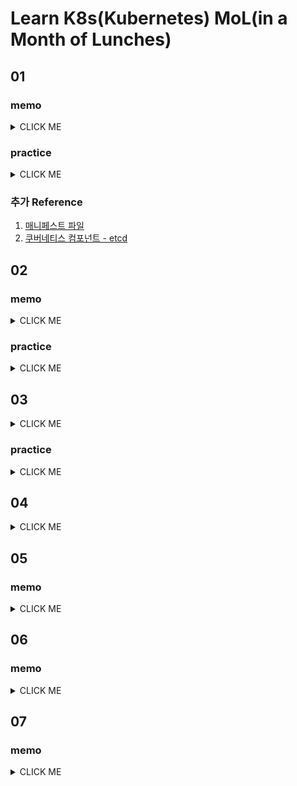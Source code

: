 # Learn K8s(Kubernetes) MoL(in a Month of Lunches)

## 01

### memo
<details><summary>CLICK ME</summary>
<p>


Kuberntes는 컨테이너를 실행하기 위한 플랫폼으로 컨테이너화(containzred)된 애플리케이션을 위해 아래와 같은 기능을 제공한다.
* 컨테이너화된 애플리케이션의 실행
* 순차적 업데이트
* 서비스 레벨 유지 
* 수요에 따른 스케일 확장
<br><br>

Kubernetes에는 두개의 핵심 개념이 있다.
1. 애플리케이션 정의를 위한 `API`
2. 애플리케이션 실행을 위한 `클러스터`
<br><br>

YAML 파일에 앱을 정의하고 Kubernetes에 전달함으로써, Kubernetes는 YAML 파일에 정의된 항목을 수행한다. 
* 사용자는 애플리케이션의 구조를 정의하는 역할
* 정의된 애플리케이션의 실행 및 관리는 Kuberntes의 역할
* YAML 파일을 애플리케이션을 제공하는 모든 컴포넌트의 목록을 담고있는 의미에서 애플리케이션 `매니페스트(manifest)`라고도 부름
  > 매니페스트 파일(manifest file)은 컴퓨팅에서 집합의 일부 또는 논리정연한 단위인 파일들의 그룹을 위한 메타데이터를 포함하는 파일이다. - wikipedia (1)

<br>

Kubernetes 클러스터에는 분산데이터베이스가 있다.
* 애플리케이션에 대한 설정 파일과 API 키 그리고 연결 자격 증명과 같은 데이터를 저장
* Kubernets 클러스터 데이터는 etcd라는 일관적이고 고가용성을 갖는 key-value 저장소를 사용 (2)
<br><br>


</p>
</details>

### practice
<details><summary>CLICK ME</summary>
<p>
  
  
실습을 위한 Kubernetes 구성이 필요한데, macOS 기준으로 [Docker Desktop](https://hub.docker.com/editions/community/docker-ce-desktop-mac) 설치 후 Dashboard에서 kubernetes를 활성화할 수 있다. 

```shell
$ kubectl get nodes
NAME             STATUS   ROLES    AGE   VERSION
docker-desktop   Ready    master   13d   v1.19.3
```


</p>
</details>

### 추가 Reference
1. [매니페스트 파일](https://ko.wikipedia.org/wiki/%EB%A7%A4%EB%8B%88%ED%8E%98%EC%8A%A4%ED%8A%B8_%ED%8C%8C%EC%9D%BC)
2. [쿠버네티스 컴포넌트 - etcd](https://kubernetes.io/ko/docs/concepts/overview/components/#etcd)

## 02

### memo
<details><summary>CLICK ME</summary>
<p>
  
  
Kubernetes는 컨테이너를 클러스터의 단일 노드에서 실행되는 컴퓨팅 단위인 Pod로 래핑한다. 
* Pod에는 Kubernetes에서 관리하는 가상 IP 주소를 할당
* Pod는 단일 컨테이너 또는 다수의 컨테이너 실행이 가능
* Kubernetes는 컨테이너를 직접 실행하지 않고, 노드에 설치된 도커와 같은 컨테이너 런타임에 위임
  * Pod의 컨테이너 ID는 컨테이너를 실행하는 다른 시스템에 대한 참조 
  * CRI(Container Runtime Interface)라는 API를 이용

Controller는 다른 리소스를 관리하는 Kubernetes의 리소스다. 
* Kubernetes API와 함께 시스템의 현재 상태를 관찰하여 리소스 상태에 따라 필요한 부분을 변경
* 다양한 Controller가 있으며, Pod 관리를 위한 주요 컨트롤러로 `Deployment`가 존재
* Controller는 라벨 선택기(label selector)를 사용하여 관리하는 리소스를 식별
  * 라벨을 활용한 리소스 식별
* Controller를 통해 Pod가 할당되는 경우, Controller 부터 리소스 해제
  * Controller는 Pod를 관리하는 주체로, 관리 중인 Pod가 삭제되면 다시 복구

애플리케이션 매니페스트는 JSON 또는 YAML로 작성할 수 있다.
* 선언적으로 작성되어 Kubernets에 원하는 최종 결과를 알리고, 이를 위해 수행해야 할 작업을 결정
* 애플리케이션에 대한 복제본 수, 적용해야하는 자원 제한, 정상 구동 여부, 애플리케이션의 설정 및 데이터를 저장하는 위치등을 지정 가능
  ```yaml
  # Kubernetes API의 버전과 리소스 유형을 지정
  apiVersion: v1
  kind: Pod

  # 리소스에 대한 메타데이터에는 이름(필수) 및 라벨(선택 사항)을 지정 
  metadata:
    name: hello-kiamol-3

  # 스펙은 리소스에 대한 실제 스펙으로, Pod의 경우 최소한 컨테이너 이름 및 이미지와 함께 실행할 컨테이너를 지정 
  spec:
    containers:
      - name: web
        image: kiamol/ch02-hello-kiamol
  ```

</p>
</details>

### practice
<details><summary>CLICK ME</summary>
<p>
  
#### Pod 생성
```shell
$ kubectl run ${POD_NAME} --image=${IMAGE} ${OPTIONS}
```

#### Pod 조회 및 접근
```shell
$ kubectl get pods
$ kubectl get pod ${POD_NAME}
$ kubectl describe pod ${POD_NAME}

# Pod 접속
$ kubectl exec -it ${POD_NAME} -- sh

# Pod 로그 확인
$ kubectl logs ${POD_NAME}
```

#### Pod 삭제
```
$ kubectl delete pod ${POD_NAME}
$ kubectl delete pods --all
```

</p>
</details>

## 03
<details><summary>CLICK ME</summary>
<p>


Kubernetes는 Pod에 가상 환경의 IP 주소를 할당한다.
* Pod는 해당 IP 주소를 통해 Pod 간의 통신을 수행
* Pod의 IP는 Kubernetes API를 통해 검색

Kubernetes는 IP 주소에 서비스 이름을 매핑하기 위해 DNS 서버를 내장한다.
* 서비스에는 자체 IP 주소가 있으며, 사용자가 해당 주소로 요청하면, Kubernetes는 Pod의 실제 IP 주소로 라우팅
* 서비스와 Pod간의 링크는 Deployment와 Pod간의 링크와 같이 레이블 선택기로 설정

Kubernetes의 기본 서비스 타입은 ClusterIP로 구성된다.
* 모든 노드의 Pod가 액세스 할 수 있는 클러스터 전체 IP 주소를 생성
* IP 주소는 클러스터 내에서만 작동하며, Pod간 통신에 활용

LoadBalancer 타입의 서비스는 트래픽을 수신한 노드와 다른 노드에서 실행 중일 수 있는 Pod로 트래픽을 가져오도록 한다.
  ```yaml
  apiVersion: v1
  kind: Service
  metadata:
    name: numbers-web
  spec:
    ports:
      - port: 8080      
        targetPort: 80  
    selector:
      app: numbers-web
    type: LoadBalancer  
  ```
  * 포트 8080을 이용해 수신 대기하고, 포트 80의 Pod로 트래픽을 전달하는 LoadBalancer 서비스
  * 외에 로드밸런서에 의존하지 않는 NodePort 서비스도 존재
 
Kubernetes에서 외부로 트래픽 전달을 위해서는 ExternalName 서비스를 사용할 수 있다.
* 애플리케이션 Pod에서 로컬 이름을 사용 가능
* Kubernetes의 DNS 서버각 Pod 조회 요청시 해당 로컬 이름을 정규화된 외부 이름으로 확인
* DNS의 표준 기능인 CNAME(Canonical NAMEs)을 사용하여 구현
* 다른 옵션으로는 headless 서비스가 존재


</p>
</details>

### practice
<details><summary>CLICK ME</summary>
<p>

#### 예제 Service (`sleep2-service.yaml`)
```yaml
apiVersion: v1  
kind: Service

metadata:
  name: sleep-2 

spec:
  selector:
    app: sleep-2
  ports:
    - port: 80
```

#### Service 생성
```shell
$ kubectl apply -f sleep2-service.yaml
```

#### Service 조회
```shell
$ kubectl get svc ${SERVICE_NAME}
```

#### Service
```shell
$ kubectl delete svc ${SERVICE_NAME}
```

</p>
</details>

## 04
<details><summary>CLICK ME</summary>
<p>


Kubernetes는 ConfigMap 및 Secrets로 설정을 지원한다.
* ConfigMap은 Pod에 로드할 수 있는 일부 데이터를 저장하는 리소스
* ConfigMap이 Pod에 적용되는 시점은 애플리케이션에 다를 수 있지만, 주로 Pod가 교체하면서 적용
* Secrets는 디스크가 아닌 메모리에 저장되며, Kubernetes 내에서 권한제어 및 암호화
* Secrets에 권한이 있는 사람은 평문인 값을 확인 가능

</p>
</details>

## 05

### memo
<details><summary>CLICK ME</summary>
<p>


Kubernetes에는 Pod 지원을 위한 파일시스템이 존재한다. 
* 기본적으로 Pod에 대한 데이터는 영속적이지 않으며, 만약 Pod에 영속적인 데이터 저장을 원한다면 볼륨 생성이 필요
* 클러스터 환경에서 데이터 액세스에 대한 관리는 컴퓨팅에 대한 자원 관리보다 어려운 부분이지만 Kubernetes는 이를 위해 다양한 옵션을 지원

#### Node의 디렉토리에 매핑되는 Volume 사용
* HostPath를 사용하여 데이터를 Node에 물리적으로 저장
* Node간의 데이터를 공유하기에는 적합하지 않은 구성
* Pod에 보안상의 취약점이 있는 경우 Node까지 액세스 가능
  * 액세스 가능한 경로에서 루트 경로로 접근하는 것을 막기 위해 하위 경로에만 접근 제한하는 설정이 가능

> 보편적인 Kubernetes 클러스터 환경에서 사용하기엔 적합하지 않은 설정 

#### PersistentVolume을 사용 (정적 프로비저닝)
* PersistentVolume을 사용하여 클러스터에 스토리지를 추상화
* Pod는 PersistentVolume에 액세스하기 위해 PersistentVolumeClaim (PVC)을 사용해서 요청
  * PVC에는 액세스 모드, 스토리지 크기, 스토리지 클래스를 정의
* Kubernetes는 Claim의 요구사항에 일치하는 기존 PV를 찾으려고하며, 항목이 없는 경우 PVC를 PV에 바인딩
  * 1:1 링크로 인해 PV가 바인딩되면, 다른 PVC에서는 사용 불가
* Pod는 바인딩되지 않은 PVC를 참조하려하는 경우, PVC가 바인딩될때까지 Pending 상태로 유지

#### PersistentVolume을 사용 (동적 프로비저닝)
* PVC를 작성하면, 이를 지원하는 PV가 클러스터의 요청시 작성
* PV를 만들지 않고 PVC를 클러스터에 배포할 수 있는데, 이 경우 Kubernetes가 구동되는 플랫폼에 따라 내부 동작이 다름
  * 예) Docker Desktop의 경우 동적 프로비저닝으로 생성된 PV에 대해 기본 스토리지 클래스의 HostPath 볼륨을 사용



### 추가 Reference
* [볼륨](https://kubernetes.io/ko/docs/concepts/storage/volumes/)


</p>
</details>

## 06

### memo
<details><summary>CLICK ME</summary>
<p>


Kubernetes에서 애플리케이션 확장을 위해서는 Pod를 여러개 실행하면 된다. 
* 컴퓨팅 계층에서 네트워크 및 스토리지를 추상화하기 때문에, 동일한 앱의 복제본인 Pod를 여러개 실행하고 추상화된 계층에 연결
* 복제본인 Pod를 호출함으로써 다중 노드 클러스터에서는 여러 노드에 분산
* `ReplicaSet`을 통해 Pod의 복제본 값을 설정, 보통 `Deplyment` 컨트롤러의 `replicas` 값을 설정하는 방법으로 활용
* Kubernetes 클러스터 내에 들어오는 트래픽 처리를 위해 `LoadBalancer` 서비스를 사용 (엄밀히 따지면 Reverse Proxy)


</p>
</details>

## 07

### memo
<details><summary>CLICK ME</summary>
<p>


Kubernetes는 하나의 Pod 내에 여러 Container를 생성할 수 있다.
* Pod 내의 컨테이너들은 동일한 Pod의 IP 주소를 공유
* Pod 내의 컨테이너들은 컨테이너 내에 자체 파일 시스템을 가질 수 있고, Pod에서 볼륨을 마운트하여 데이터를 공유

컨테이너를 배포하는 형태는 다음과 같은 형태들이 있다.
* 사이드카 패턴: 애플리케이션의 주기능을 담당하는 메인 컨테이너와 메인 컨테이너를 보조하는 서브 컨테이너 구성
* 초기화 패턴: Init 컨테이너를 통해, 메인 컨테이너 실행시 필요한 정보들을 초기화 할 수 있도록 구성
* 앰배서더(ambassador) 패턴: 애플리케이션에서 네트워크를 제어할 수 있도록 구성

</p>
</details>

